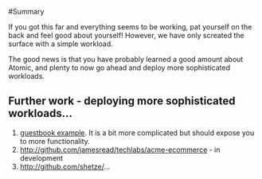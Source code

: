 #Summary

If you got this far and everything seems to be working, pat yourself on the
back and feel good about yourself! However, we have only screated the surface
with a simple workload.

The good news is that you have probably learned a good amount about Atomic, and
plenty to now go ahead and deploy more sophisticated workloads.

## Further work - deploying more sophisticated workloads...

1. [guestbook example](https://github.com/GoogleCloudPlatform/kubernetes/tree/754a2a8305c812121c3845d8293efdd819b6a704/examples/guestbook-go). It is a bit more complicated but should expose you to more functionality.
1. http://github.com/jamesread/techlabs/acme-ecommerce - in development
1. http://github.com/shetze/...
